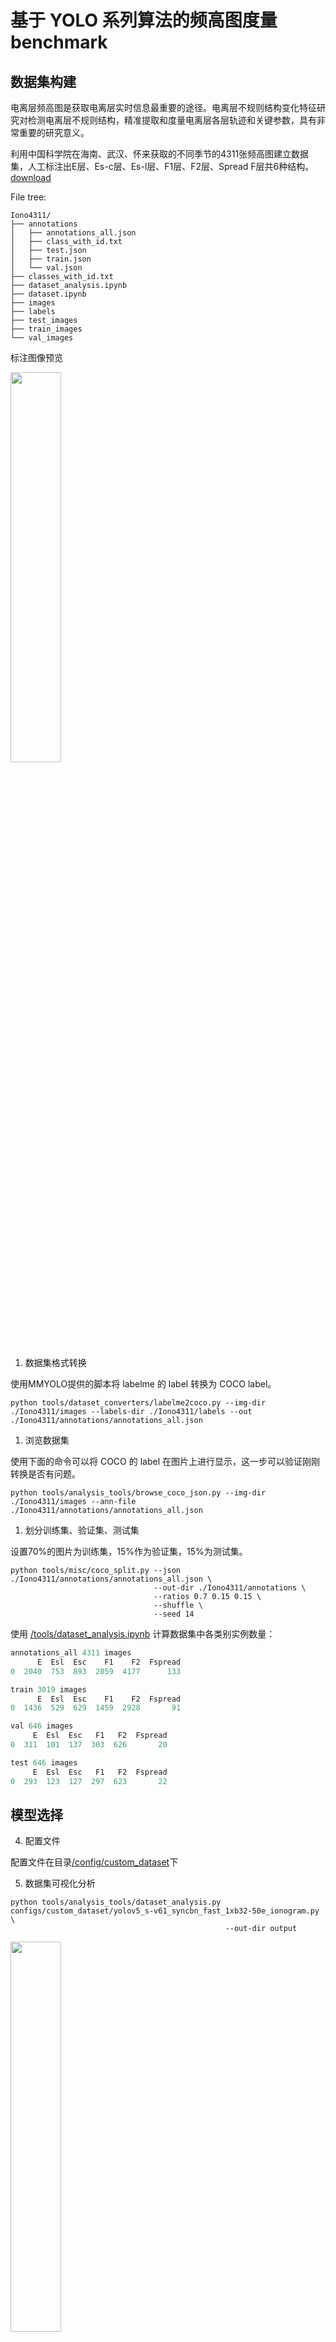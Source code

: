 # 基于 YOLO 系列算法的频高图度量 benchmark

## 数据集构建

电离层频高图是获取电离层实时信息最重要的途径。电离层不规则结构变化特征研究对检测电离层不规则结构，精准提取和度量电离层各层轨迹和关键参数，具有非常重要的研究意义。

利用中国科学院在海南、武汉、怀来获取的不同季节的4311张频高图建立数据集，人工标注出E层、Es-c层、Es-l层、F1层、F2层、Spread F层共6种结构。[download](https://drive.google.com/file/d/1MZUonB6E0o7lq_NndI-F3PEVkQH3C8pz/view?usp=sharing)

File tree:

```shell
Iono4311/
├── annotations
│   ├── annotations_all.json
│   ├── class_with_id.txt
│   ├── test.json
│   ├── train.json
│   └── val.json
├── classes_with_id.txt
├── dataset_analysis.ipynb
├── dataset.ipynb
├── images
├── labels
├── test_images
├── train_images
└── val_images
```

标注图像预览

<img width="40%" src="./figures/20130401070700.jpg"/>

1. 数据集格式转换

使用MMYOLO提供的脚本将 labelme 的 label 转换为 COCO label。

```shell
python tools/dataset_converters/labelme2coco.py --img-dir ./Iono4311/images --labels-dir ./Iono4311/labels --out ./Iono4311/annotations/annotations_all.json
```

1. 浏览数据集

使用下面的命令可以将 COCO 的 label 在图片上进行显示，这一步可以验证刚刚转换是否有问题。

```shell
python tools/analysis_tools/browse_coco_json.py --img-dir ./Iono4311/images --ann-file ./Iono4311/annotations/annotations_all.json
```

1. 划分训练集、验证集、测试集

设置70%的图片为训练集，15%作为验证集，15%为测试集。

```shell
python tools/misc/coco_split.py --json ./Iono4311/annotations/annotations_all.json \
                                --out-dir ./Iono4311/annotations \
                                --ratios 0.7 0.15 0.15 \
                                --shuffle \
                                --seed 14
```

使用 [/tools/dataset_analysis.ipynb](OpenMMLabCamp/detection/ionogram_detection/tools/dataset_analysis.ipynb) 计算数据集中各类别实例数量：

```python
annotations_all 4311 images
      E  Esl  Esc    F1    F2  Fspread
0  2040  753  893  2059  4177      133

train 3019 images
      E  Esl  Esc    F1    F2  Fspread
0  1436  529  629  1459  2928       91

val 646 images
     E  Esl  Esc   F1   F2  Fspread
0  311  101  137  303  626       20

test 646 images
     E  Esl  Esc   F1   F2  Fspread
0  293  123  127  297  623       22
```

## 模型选择

4. 配置文件

配置文件在目录[/config/custom_dataset](/detection/ionogram_detection/config/custom_dataset)下

5. 数据集可视化分析

```shell
python tools/analysis_tools/dataset_analysis.py configs/custom_dataset/yolov5_s-v61_syncbn_fast_1xb32-50e_ionogram.py \
                                                --out-dir output
```

<img width="40%" src="./figures/Dataset_bbox_area.jpg"/>

E、Es-l、Esc、F1类别以小目标居多，F2、Fspread类主要是中等大小目标。

6. 可视化config中的数据处理部分

以YOLOv5-m为例：

```shell
python tools/analysis_tools/browse_dataset.py configs/custom_dataset/yolov5_m-v61_syncbn_fast_1xb32-100e_ionogram.py \
--out-dir output --show-interval 1
```

根据配置文件中的`train_pipeline`，训练时采用的数据增强策略包括：

- 马赛克增强
- 仿射变换
- MixUp数据增强
- Albumentations数据增强工具包（包括多种数字图像处理方法）
- HSV随机增强图像
- 随机水平翻转

数据增强的可视化结果如下：

| Mosaic |                 | √                | √                | √                |
|--------|-----------------|------------------|------------------|------------------|
| Affine |                 |                  | √                | √                |
| Albu   |                 |                  |                  | √                |
| HSV    |                 |                  |                  | √                |
| Flip   |                 |                  |                  | √                |
| 可视化 | <img src="./figures/20191112153000_aug0_resize_pad.png"/> | <img width="50%" src="./figures/20191105223000_mosaic.png"/> |<img src="./figures/20191216074500_mosaic_affine.png"/>| <img  src="./figures/20191216074500_aug.png"/> |

1. 修改Anchor尺寸

```shell
python tools/analysis_tools/optimize_anchors.py configs/custom_dataset/yolov5_s-v61_syncbn_fast_1xb32-100e_ionogram.py \
                                                --algorithm v5-k-means \
                                                --input-shape 640 640 \
                                                --prior-match-thr 4.0 \
                                                --out-dir work_dirs/dataset_analysis_5_s
```

8. 训练

```shell
python tools/train.py configs/custom_dataset/yolov5_s-v61_syncbn_fast_1xb32-100e_ionogram_pre0.py
```

9. 测试

```shell
python tools/test.py ./configs/custom_dataset/yolov6_l_syncbn_fast_1xb32-100e_ionogram.py \
./work_dirs/yolov6_l_100e/best_coco/bbox_mAP_epoch_76.pth \
--work-dir ./work_dirs/yolov6_l_100e \
--show-dir ./output \
--wait-time 1
```

10. 计算模型复杂度

[参考脚本](https://github.com/open-mmlab/mmyolo/blob/2875d8b64e75b34c2a7f4cf134f9348c2f018ed9/tools/analysis_tools/get_flops.py) 一个没有被 merge 的 pr（mmengine0.6.0将要官方支持）

编写一键打印所有模型的notebook[get_flops.ipynb](/detection/ionogram_detection/tools/get_flops.ipynb)

## 实验

### 选择合适的 batch size

- batch size主导了训练速度。通常，理想的 batch size 是是硬件能支持的最大 batch size。
- 当显存占用没有达到饱和时，如果 batch size 翻倍，训练吞吐量也应该翻倍（或接近翻倍）。训练时间应该减半或接近减半。
- 使用混合精度训练可以加快训练速度、减小显存。在执行`train.py`时添加`--amp`即可开启。

硬件信息：

- GPU：V100 32G
- CPU：10核40G

实验结果：

| Model    | epoch(best) | AMP   | Batchsize | Num workers | Memory Allocated | Training Time  | val mAP |
|----------|-------------|-------|-----------|-------------|------------------|----------------|---------|
| YOLOv5-s | 100(82)     | False | 32        | 6           | 35.07%           | 54 min         | 0.575   |
| YOLOv5-s | 100(96)     | True  | 32        | 6           | 24.93%           | 49 min         | 0.578   |
| YOLOv5-s | 100(100)    | False | 96        | 6           | 96.64%           | 48 min         | 0.571   |
| YOLOv5-s | 100(100)    | True  | 96        | 6           | 54.66%           | **37** min     | 0.575   |
| YOLOv5-s | 100(90)     | True  | 144       | 6           | 77.06%           | 39 min         | 0.573   |
| YOLOv5-s | 200(148)    | True  | 96        | 6           | 54.66%           | 72 min         | 0.575   |
| YOLOv5-s | 200(188)    | True  | 96        | **8**       | 54.66%           | 67 min         | 0.576   |

分析结果，可以得出以下结论：

- 使用混合精度训练队模型表现影响很小（约百分之零点几），并且可以明显减少显存占用。
- Batch size 增加三倍，和训练时长并没有相应地减小3倍。根据训练记录，batch size 越大，`data_time` 也越大，说明数据加载成为了瓶颈。增大加载数据的进程数（`num_workers`）可以加快数据加载。

### 频高图检测 banchmark

| Model | epoch(best) | FLOPs(G) | Params(M) | pretrain | val mAP | test mAP | config |
| --- | --- | --- | --- | --- | --- | --- | --- |
| YOLOv5-s | 50(50) | 7.95 | 7.04 | Coco | 0.579 | 0.567 | yolov5_s-v61_syncbn_fast_1xb32-50e_ionogram |
| YOLOv5-s | 100(75) | 7.95 | 7.04 | Coco | 0.577  | 0.584 | yolov5_s-v61_syncbn_fast_1xb32-100e_ionogram |
| YOLOv5-s | 200(145) | 7.95 | 7.04 | None | 0.565 | 0.581 | yolov5_s-v61_syncbn_fast_1xb32-100e_ionogram_pre0 |
| YOLOv5-m | 100(70) | 24.05 | 20.89 | Coco | 0.587  | 0.586 | yolov5_m-v61_syncbn_fast_1xb32-100e_ionogram |
| YOLOv6-s | 100(54) | 24.2 | 18.84 | Coco | 0.584 | 0.594 | yolov6_s_syncbn_fast_1xb32-100e_ionogram |
| YOLOv6-s | 200(188) | 24.2 | 18.84 | None | 0.557 | 0.564 | yolov6_s_syncbn_fast_1xb32-100e_ionogram_pre0 |
| YOLOv6-m | 100(76) | 37.08 | 44.42 | Coco | 0.590 | 0.590 | yolov6_m_syncbn_fast_1xb32-100e_ionogram |
| YOLOv6-l | 100(76) | 71.33 | 58.47 | Coco | 0.605 | 0.597 | yolov6_l_syncbn_fast_1xb32-100e_ionogram |
| YOLOv7-tiny | 100(78) | 6.57 | 6.02 | Coco | 0.549 | 0.568 | yolov7_tiny_syncbn_fast_1xb32-100e_ionogram |
| YOLOv7-x | 100(58) | 94.27 | 70.85 | Coco | 0.602 | 0.595 | yolov7_x_syncbn_fast_1xb32-100e_ionogram |
| rtmdet-s | 100(64) | 14.76 | 8.86 | Coco | 0.581 | 0.571 | rtmdet_s_syncbn_fast_1xb32-100e_ionogram |

[训练过程可视化](https://wandb.ai/19211416/mmyolo-tools/reports/Object-Detection-for-Ionogram-Automatic-Scaling--VmlldzozNTI4NTk5)

现有的实验结果中，YOLOv6-l的验证集mAP最高。

对比loss下降的过程可以发现，使用预训练权重时，loss下降得更快。可见即使是自然图像数据集上预训练的模型，在雷达图像数据集上微调，也可以加快收敛。

<img src="./figures/loss.png">

## 自定义数据集config修改经验

### 必须修改的项目

- \_base\_
- work_dir

### 模型尺寸不变，修改策略时

继承自修改过的config
根据实验需要修改config内容

### 修改模型尺寸时

继承自修改过的config

- num_classes related (e.g. loss_cls)
- load_from
- 官方config中的内容

### 使用新的模型训练自定义数据集

继承自官方config

- visualizer
- dataset settings
  - data_root
  - class_name
  - num_classes
  - metainfo
  - img_scale
- train, val, test
  - batch_size, num_workers
  - train_cfg
    - max_epochs, save_epoch_intervals, val_begin
  - default_hooks
    - max_keep_ckpts
    - save_best
  - lr
  - val_dataloder, test_dataloader
    - metainfo
    - root
  - val_evaluator, test_evaluator

## To Do

- 完善测试内容
- 使用两阶段模型
- 改进模型
